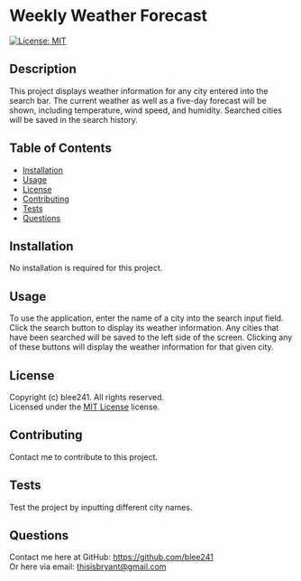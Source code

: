 # Weekly Weather Forecast
  [![License: MIT](https://img.shields.io/badge/License-MIT-yellow.svg)](https://opensource.org/licenses/MIT)

  ## Description

  This project displays weather information for any city entered into the search bar. The current weather as well as a five-day forecast will be shown, including temperature, wind speed, and humidity. Searched cities will be saved in the search history.

  ## Table of Contents

  - [Installation](#installation)
  - [Usage](#usage)
  - [License](#license)
  - [Contributing](#contributing)
  - [Tests](#tests)
  - [Questions](#questions)

  ## Installation

  No installation is required for this project.

  ## Usage

  To use the application, enter the name of a city into the search input field. Click the search button to display its weather information. Any cities that have been searched will be saved to the left side of the screen. Clicking any of these buttons will display the weather information for that given city.

  ## License

  Copyright (c) blee241. All rights reserved. <br>
  Licensed under the [MIT License](https://opensource.org/licenses/MIT) license.
  
  ## Contributing

  Contact me to contribute to this project.

  ## Tests

  Test the project by inputting different city names.

  ## Questions
  
  Contact me here at GitHub: https://github.com/blee241 <br>
  Or here via email: thisisbryant@gmail.com